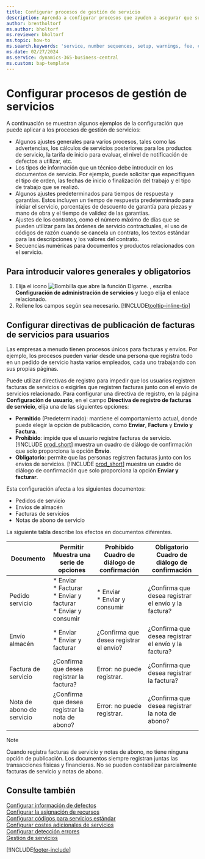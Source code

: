 ```yaml
---
title: Configurar procesos de gestión de servicio
description: Aprenda a configurar procesos que ayuden a asegurar que sus clientes estén completamente satisfechos con sus servicios.
author: brentholtorf
ms.author: bholtorf
ms.reviewer: bholtorf
ms.topic: how-to
ms.search.keywords: 'service, number sequences, setup, warnings, fee, contracts, warranties'
ms.date: 02/27/2024
ms.service: dynamics-365-business-central
ms.custom: bap-template
---
```


# <a name="configure-service-management-processes"></a>Configurar procesos de gestión de servicios

A continuación se muestran algunos ejemplos de la configuración que puede aplicar a los procesos de gestión de servicios:  
  
* Algunos ajustes generales para varios procesos, tales como las advertencias, los cálculos de servicios posteriores para los productos de servicio, la tarifa de inicio para evaluar, el nivel de notificación de defectos a utilizar, etc.  
* Los tipos de información que un técnico debe introducir en los documentos de servicio. Por ejemplo, puede solicitar que especifiquen el tipo de orden, las fechas de inicio o finalización del trabajo y el tipo de trabajo que se realizó.  
* Algunos ajustes predeterminados para tiempos de respuesta y garantías. Estos incluyen un tiempo de respuesta predeterminado para iniciar el servicio, porcentajes de descuento de garantía para piezas y mano de obra y el tiempo de validez de las garantías.  
* Ajustes de los contratos, como el número máximo de días que se pueden utilizar para las órdenes de servicio contractuales, el uso de códigos de razón cuando se cancela un contrato, los textos estándar para las descripciones y los valores del contrato.  
* Secuencias numéricas para documentos y productos relacionados con el servicio.  

## <a name="to-enter-general-and-mandatory-settings"></a>Para introducir valores generales y obligatorios

1. Elija el icono ![Bombilla que abre la función Dígame.](media/ui-search/search_small.png "Dígame qué desea hacer") , escriba **Configuración de administración de servicios** y luego elija el enlace relacionado.
2. Rellene los campos según sea necesario. [!INCLUDE[tooltip-inline-tip](includes/tooltip-inline-tip_md.md)]  

## <a name="set-up-service-invoice-posting-policies-for-users"></a>Configurar directivas de publicación de facturas de servicios para usuarios

Las empresas a menudo tienen procesos únicos para facturas y envíos. Por ejemplo, los procesos pueden variar desde una persona que registra todo en un pedido de servicio hasta varios empleados, cada uno trabajando con sus propias páginas.

Puede utilizar directivas de registro para impedir que los usuarios registren facturas de servicios o exigirles que registren facturas junto con el envío de servicios relacionado. Para configurar una directiva de registro, en la página **Configuración de usuario**, en el campo **Directiva de registro de facturas de servicio**, elija una de las siguientes opciones:

* **Permitido** (Predeterminado): mantiene el comportamiento actual, donde puede elegir la opción de publicación, como **Enviar**, **Factura** y **Envío y Factura**.
* **Prohibido**: impide que el usuario registre facturas de servicio. [!INCLUDE [prod_short](includes/prod_short.md)] muestra un cuadro de diálogo de confirmación que solo proporciona la opción **Envío**.
* **Obligatorio**: permite que las personas registren facturas junto con los envíos de servicios. [!INCLUDE [prod_short](includes/prod_short.md)] muestra un cuadro de diálogo de confirmación que solo proporciona la opción **Enviar y facturar**.

Esta configuración afecta a los siguientes documentos:

* Pedidos de servicio
* Envíos de almacén
* Facturas de servicios
* Notas de abono de servicio

La siguiente tabla describe los efectos en documentos diferentes.

|Documento  |Permitir<br>Muestra una serie de opciones   |Prohibido<br>Cuadro de diálogo de confirmación  |Obligatorio<br>Cuadro de diálogo de confirmación  |
|---------|---------|---------|---------|
|Pedido servicio     | * Enviar<br>* Facturar<br>* Enviar y facturar<br>* Enviar y consumir         |* Enviar<br>* Enviar y consumir  |¿Confirma que desea registrar el envío y la factura?         |
|Envío almacén     |* Enviar<br>* Enviar y facturar         |¿Confirma que desea registrar el envío?         | ¿Confirma que desea registrar el envío y la factura?        |
|Factura de servicio     | ¿Confirma que desea registrar la factura?         | Error: no puede registrar.       |¿Confirma que desea registrar la factura?         |
|Nota de abono de servicio     | ¿Confirma que desea registrar la nota de abono?         | Error: no puede registrar.        |¿Confirma que desea registrar la nota de abono?         |

> [!NOTE]
> Cuando registra facturas de servicio y notas de abono, no tiene ninguna opción de publicación. Los documentos siempre registran juntas las transacciones físicas y financieras. No se pueden contabilizar parcialmente facturas de servicio y notas de abono.

## <a name="see-also"></a>Consulte también

[Configurar información de defectos](service-how-setup-fault-reporting.md)  
[Configurar la asignación de recursos](service-how-setup-resource-allocation.md)  
[Configurar códigos para servicios estándar](service-how-setup-service-coding.md)  
[Configurar costes adicionales de servicios](service-how-setup-service-costs-pricing.md)  
[Configurar detección errores](service-how-setup-troubleshooting.md)  
[Gestión de servicios](service-service.md)  


[!INCLUDE[footer-include](includes/footer-banner.md)]
